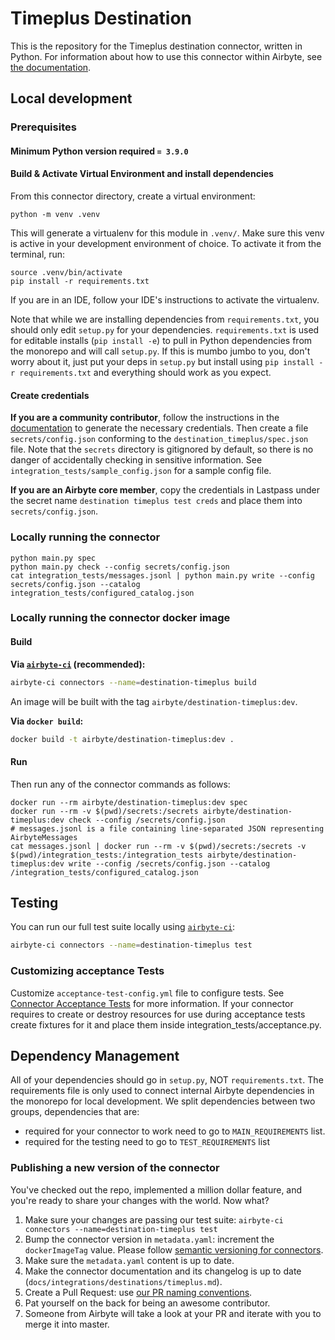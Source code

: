 # Timeplus Destination

This is the repository for the Timeplus destination connector, written in Python. For information
about how to use this connector within Airbyte, see
[the documentation](https://docs.airbyte.io/integrations/destinations/timeplus).

## Local development

### Prerequisites

#### Minimum Python version required `= 3.9.0`

#### Build & Activate Virtual Environment and install dependencies

From this connector directory, create a virtual environment:

```
python -m venv .venv
```

This will generate a virtualenv for this module in `.venv/`. Make sure this venv is active in your
development environment of choice. To activate it from the terminal, run:

```
source .venv/bin/activate
pip install -r requirements.txt
```

If you are in an IDE, follow your IDE's instructions to activate the virtualenv.

Note that while we are installing dependencies from `requirements.txt`, you should only edit
`setup.py` for your dependencies. `requirements.txt` is used for editable installs
(`pip install -e`) to pull in Python dependencies from the monorepo and will call `setup.py`. If
this is mumbo jumbo to you, don't worry about it, just put your deps in `setup.py` but install using
`pip install -r requirements.txt` and everything should work as you expect.

#### Create credentials

**If you are a community contributor**, follow the instructions in the
[documentation](https://docs.airbyte.io/integrations/destinations/timeplus) to generate the
necessary credentials. Then create a file `secrets/config.json` conforming to the
`destination_timeplus/spec.json` file. Note that the `secrets` directory is gitignored by default,
so there is no danger of accidentally checking in sensitive information. See
`integration_tests/sample_config.json` for a sample config file.

**If you are an Airbyte core member**, copy the credentials in Lastpass under the secret name
`destination timeplus test creds` and place them into `secrets/config.json`.

### Locally running the connector

```
python main.py spec
python main.py check --config secrets/config.json
cat integration_tests/messages.jsonl | python main.py write --config secrets/config.json --catalog integration_tests/configured_catalog.json
```

### Locally running the connector docker image

#### Build

**Via
[`airbyte-ci`](https://github.com/airbytehq/airbyte/blob/master/airbyte-ci/connectors/pipelines/README.md)
(recommended):**

```bash
airbyte-ci connectors --name=destination-timeplus build
```

An image will be built with the tag `airbyte/destination-timeplus:dev`.

**Via `docker build`:**

```bash
docker build -t airbyte/destination-timeplus:dev .
```

#### Run

Then run any of the connector commands as follows:

```
docker run --rm airbyte/destination-timeplus:dev spec
docker run --rm -v $(pwd)/secrets:/secrets airbyte/destination-timeplus:dev check --config /secrets/config.json
# messages.jsonl is a file containing line-separated JSON representing AirbyteMessages
cat messages.jsonl | docker run --rm -v $(pwd)/secrets:/secrets -v $(pwd)/integration_tests:/integration_tests airbyte/destination-timeplus:dev write --config /secrets/config.json --catalog /integration_tests/configured_catalog.json
```

## Testing

You can run our full test suite locally using
[`airbyte-ci`](https://github.com/airbytehq/airbyte/blob/master/airbyte-ci/connectors/pipelines/README.md):

```bash
airbyte-ci connectors --name=destination-timeplus test
```

### Customizing acceptance Tests

Customize `acceptance-test-config.yml` file to configure tests. See
[Connector Acceptance Tests](https://docs.airbyte.com/connector-development/testing-connectors/connector-acceptance-tests-reference)
for more information. If your connector requires to create or destroy resources for use during
acceptance tests create fixtures for it and place them inside integration_tests/acceptance.py.

## Dependency Management

All of your dependencies should go in `setup.py`, NOT `requirements.txt`. The requirements file is
only used to connect internal Airbyte dependencies in the monorepo for local development. We split
dependencies between two groups, dependencies that are:

- required for your connector to work need to go to `MAIN_REQUIREMENTS` list.
- required for the testing need to go to `TEST_REQUIREMENTS` list

### Publishing a new version of the connector

You've checked out the repo, implemented a million dollar feature, and you're ready to share your
changes with the world. Now what?

1. Make sure your changes are passing our test suite:
   `airbyte-ci connectors --name=destination-timeplus test`
2. Bump the connector version in `metadata.yaml`: increment the `dockerImageTag` value. Please
   follow
   [semantic versioning for connectors](https://docs.airbyte.com/contributing-to-airbyte/resources/pull-requests-handbook/#semantic-versioning-for-connectors).
3. Make sure the `metadata.yaml` content is up to date.
4. Make the connector documentation and its changelog is up to date
   (`docs/integrations/destinations/timeplus.md`).
5. Create a Pull Request: use
   [our PR naming conventions](https://docs.airbyte.com/contributing-to-airbyte/resources/pull-requests-handbook/#pull-request-title-convention).
6. Pat yourself on the back for being an awesome contributor.
7. Someone from Airbyte will take a look at your PR and iterate with you to merge it into master.
